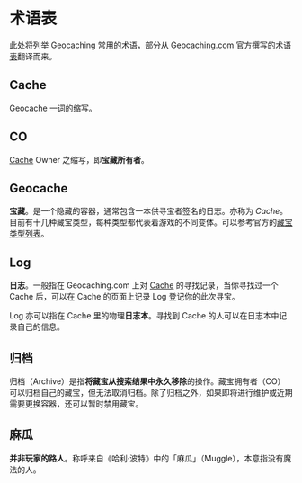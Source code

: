 # 术语表

此处将列举 Geocaching 常用的术语，部分从 Geocaching.com 官方撰写的[术语表](https://www.geocaching.com/about/glossary.aspx)翻译而来。

## Cache

[Geocache](#geocache) 一词的缩写。

## CO

[Cache](#geocache) Owner 之缩写，即**宝藏所有者**。

## Geocache

**宝藏**。是一个隐藏的容器，通常包含一本供寻宝者签名的日志。亦称为 *Cache*。目前有十几种藏宝类型，每种类型都代表着游戏的不同变体。可以参考官方的[藏宝类型列表](https://www.geocaching.com/about/cache_types.aspx)。

## Log

**日志**。一般指在 Geocaching.com 上对 [Cache](#geocache) 的寻找记录，当你寻找过一个 Cache 后，可以在 Cache 的页面上记录 Log 登记你的此次寻宝。

Log 亦可以指在 Cache 里的物理**日志本**。寻找到 Cache 的人可以在日志本中记录自己的信息。

## 归档

归档（Archive）是指**将藏宝从搜索结果中永久移除**的操作。藏宝拥有者（CO）可以归档自己的藏宝，但无法取消归档。除了归档之外，如果即将进行维护或近期需要更换容器，还可以暂时禁用藏宝。

## 麻瓜

**并非玩家的路人**。称呼来自《哈利·波特》中的「麻瓜」（Muggle），本意指没有魔法的人。